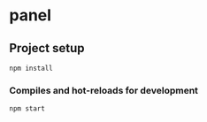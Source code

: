 # panel

## Project setup
```
npm install
```

### Compiles and hot-reloads for development
```
npm start
```
